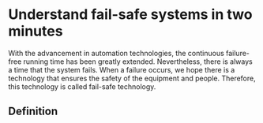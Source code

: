 # Understand fail-safe systems in two minutes

With the advancement in automation technologies, the continuous failure-free running time has been greatly extended. Nevertheless, there is always a time that the system fails. When a failure occurs, we hope there is a technology that ensures the safety of the equipment and people. Therefore, this technology is called fail-safe technology.

## Definition



